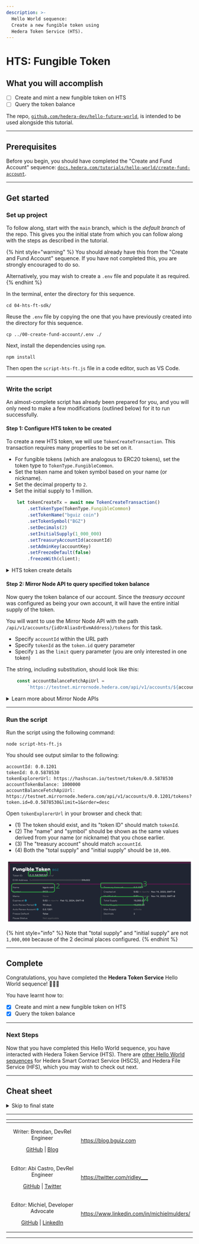```yaml
---
description: >-
  Hello World sequence:
  Create a new fungible token using
  Hedera Token Service (HTS).
---
```


# HTS: Fungible Token

## What you will accomplish

- [ ] Create and mint a new fungible token on HTS
- [ ] Query the token balance

The repo, [`github.com/hedera-dev/hello-future-world`](https://github.com/hedera-dev/hello-future-world/),
is intended to be used alongside this tutorial.

***

## Prerequisites


Before you begin, you should have completed the "Create and Fund Account" sequence:
[`docs.hedera.com/tutorials/hello-world/create-fund-account`](/tutorials/hello-world/create-fund-account/).

***

## Get started

### Set up project

To follow along, start with the `main` branch,
which is the *default branch* of the repo.
This gives you the initial state from which you can follow along
with the steps as described in the tutorial.

{% hint style="warning" %}
You should already have this from the "Create and Fund Account" sequence.
If you have not completed this, you are strongly encouraged to do so.

Alternatively, you may wish to create a `.env` file
and populate it as required.
{% endhint %}

In the terminal, enter the directory for this sequence.

```shell
cd 04-hts-ft-sdk/
```

Reuse the `.env` file by copying the one that you have previously created into the directory for this sequence.

```shell
cp ../00-create-fund-account/.env ./
```

Next, install the dependencies using `npm`.

```shell
npm install
```

Then open the `script-hts-ft.js` file in a code editor, such as VS Code.

***

### Write the script

An almost-complete script has already been prepared for you,
and you will only need to make a few modifications (outlined below)
for it to run successfully.

#### Step 1: Configure HTS token to be created

To create a new HTS token, we will use `TokenCreateTransaction`.
This transaction requires many properties to be set on it.

- For fungible tokens (which are analogous to ERC20 tokens),
set the token type to `TokenType.FungibleCommon`.
- Set the token name and token symbol based on your name (or nickname).
- Set the decimal property to `2`.
- Set the initial supply to 1 million.

```js
    let tokenCreateTx = await new TokenCreateTransaction()
        .setTokenType(TokenType.FungibleCommon)
        .setTokenName("bguiz coin")
        .setTokenSymbol("BGZ")
        .setDecimals(2)
        .setInitialSupply(1_000_000)
        .setTreasuryAccountId(accountId)
        .setAdminKey(accountKey)
        .setFreezeDefault(false)
        .freezeWith(client);
```
<details>

<summary>HTS token create details</summary>

- Token Type: Fungible tokens, declared using `TokenType.FungibleCommon`, may be thought of as analogous to *ERC20* tokens. Note that HTS also supports another token type, `TokenType.NonFungibleUnique`, whioch may be thought of as analogous to *ERC721* tokens.
- Token Name: This is the full name of the token. For example, "Singapore Dollar".
- Token Symbol: This is the abbreviation of the token's name. For example, "SGD".
- Decimals: This is the number of decimal places the currency uses. For example, `2` mimics "cents", where the smallest unit of the token is 0.01 (1/100) of a single token.
- Initial Supply: This is the number units of the token to "mint" when first creating the token. Note that this is specified in the smallest units, so `1_000_000` initial supply when decimals is 2, results in `10_000` full units of the token being minted. It might be easier to think about it as "one million cents equals ten thousand dollars".
- Treasury Account ID: This is the account that the initial supply is credited to. For example, using `accountId` would mean that your own account receives all the tokens when they are minted.
- Admin Key: This is the account that is authorised to administrate this token. For example, using `accountKey` would mean that your own account would get to perform actions such as minting additional supply.

</details>

#### Step 2: Mirror Node API to query specified token balance

Now query the token balance of our account.
Since the *treasury account* was configured as being your own account,
it will have the entire initial supply of the token.

You will want to use the Mirror Node API
with the path `/api/v1/accounts/{idOrAliasOrEvmAddress}/tokens`
for this task.
- Specify `accountId` within the URL path
- Specify `tokenId` as the `token.id` query parameter
- Specify `1` as the `limit` query parameter (you are only interested in one token)

The string, including substitution, should look like this:

```js
    const accountBalanceFetchApiUrl =
        `https://testnet.mirrornode.hedera.com/api/v1/accounts/${accountId}/tokens?token.id=${tokenId}&limit=1&order=desc`;
```

<details>

<summary>Learn more about Mirror Node APIs</summary>

You can explore the Mirror Node APIs interactively via its Swagger page:
[Hedera Testnet Mirror Node REST API](https://testnet.mirrornode.hedera.com/api/v1/docs/#/).

You can perform the same Mirror Node API query as `accountBalanceFetchApiUrl` above.
This is what the relevant part of the Swagger page would look like when doing so:

![](../../.gitbook/assets/hello-world--hts--mirror-node-swagger.drawing.svg "Mirror Node API Swagger for account tokens, with annotations.")

You can learn more about the Mirror Nodes via its documentation:
[REST API](https://docs.hedera.com/hedera/sdks-and-apis/rest-api).

</details>

***

### Run the script

Run the script using the following command:

```shell
node script-hts-ft.js
```

You should see output similar to the following:

```text
accountId: 0.0.1201
tokenId: 0.0.5878530
tokenExplorerUrl: https://hashscan.io/testnet/token/0.0.5878530
accountTokenBalance: 1000000
accountBalanceFetchApiUrl: https://testnet.mirrornode.hedera.com/api/v1/accounts/0.0.1201/tokens?token.id=0.0.5878530&limit=1&order=desc
```

Open `tokenExplorerUrl` in your browser and check that:

- (1) The token should exist, and its "token ID" should match `tokenId`.
- (2) The "name" and "symbol" should be shown as the same values derived from your name (or nickname) that you chose earlier.
- (3) The "treasury account" should match `accountId`.
- (4) Both the "total supply" and "initial supply" should be `10,000`.

<img src="../../.gitbook/assets/hello-world--hts--token.drawing.svg" alt="HTS transaction in Hashscan, with annotated items to check." class="gitbook-drawing">

{% hint style="info" %}
Note that "total supply" and "initial supply" are not `1,000,000` because of the 2 decimal places configured.
{% endhint %}

***

## Complete

Congratulations, you have completed the **Hedera Token Service** Hello World sequence! 🎉🎉🎉

You have learnt how to:

- [x] Create and mint a new fungible token on HTS
- [x] Query the token balance

***

### Next Steps

Now that you have completed this Hello World sequence,
you have interacted with Hedera Token Service (HTS).
There are [other Hello World sequences](../) for
Hedera Smart Contract Service (HSCS),
and Hedera File Service (HFS),
which you may wish to check out next.

***

## Cheat sheet

<details>

<summary>Skip to final state</summary>

To skip ahead to the final state, use the `completed` branch.
This gives you the final state with which you can compare
your implementation to the completed steps of the tutorial.

```shell
git fetch origin completed:completed
git checkout completed
```

To see the full set of differences between
the initial and final states of the repo,
you can use `diff`.

```shell
cd 04-hts-ft-sdkdir/
git diff main..completed -- ./
```

Alternatively, you may view the `diff` rendered on Github:
[`hedera-dev/hello-future-world/compare/main..completed`](https://github.com/hedera-dev/hello-future-world/compare/main..completed)
(This will show the `diff` for *all* sequences.)

{% hint style="info" %}
Note that the branch names are delimited by `..`, and not by `...`,
as the latter finds the `diff` with the latest common ancestor commit,
which *is not* what we want in this case.
{% endhint %}

</details>

***

<table data-card-size="large" data-view="cards"><thead><tr><th align="center"></th><th data-hidden data-card-target data-type="content-ref"></th></tr></thead><tbody>
<tr><td align="center"><p>Writer: Brendan, DevRel Engineer</p><p><a href="https://github.com/bguiz">GitHub</a> | <a href="https://blog.bguiz.com">Blog</a></p></td><td><a href="https://blog.bguiz.com">https://blog.bguiz.com</a></td></tr>
<tr><td align="center"><p>Editor: Abi Castro, DevRel Engineer</p><p><a href="https://github.com/a-ridley">GitHub</a> | <a href="https://twitter.com/ridley___">Twitter</a></p></td><td><a href="https://twitter.com/ridley___">https://twitter.com/ridley___</a></td></tr>
<tr><td align="center"><p>Editor: Michiel, Developer Advocate</p><p><a href="https://github.com/michielmulders">GitHub</a> | <a href="https://www.linkedin.com/in/michielmulders/">LinkedIn</a></p></td><td><a href="https://www.linkedin.com/in/michielmulders/">https://www.linkedin.com/in/michielmulders/</a></td></tr>
</tbody></table>

***
